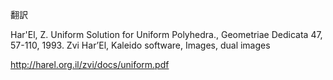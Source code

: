 翻訳

Har'El, Z. Uniform Solution for Uniform Polyhedra., Geometriae Dedicata 47, 57-110, 1993. Zvi Har’El, Kaleido software, Images, dual images

http://harel.org.il/zvi/docs/uniform.pdf
